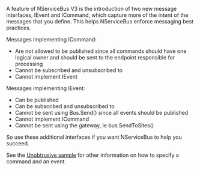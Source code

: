 <!--
title: "IEvent and ICommand"
tags: ""
summary: "<p>A feature of NServiceBus V3 is the introduction of two new message interfaces, IEvent and ICommand, which capture more of the intent of the messages that you define. This helps NServiceBus enforce messaging best practices.</p>
<p>Messages implementing ICommand:</p>
"
-->

A feature of NServiceBus V3 is the introduction of two new message interfaces, IEvent and ICommand, which capture more of the intent of the messages that you define. This helps NServiceBus enforce messaging best practices.

Messages implementing ICommand:

-   Are not allowed to be published since all commands should have one
    logical owner and should be sent to the endpoint responsible for
    processing
-   Cannot be subscribed and unsubscribed to
-   Cannot implement IEvent

Messages implementing IEvent:

-   Can be published
-   Can be subscribed and unsubscribed to
-   Cannot be sent using Bus.Send() since all events should be published
-   Cannot implement ICommand
-   Cannot be sent using the gateway, ie bus.SendToSites()

So use these additional interfaces if you want NServiceBus to help you succeed.

See the [Unobtrusive sample](https://github.com/NServiceBus/NServiceBus/tree/master/Samples/Unobtrusive) for other information on how to specify a command and an event.

